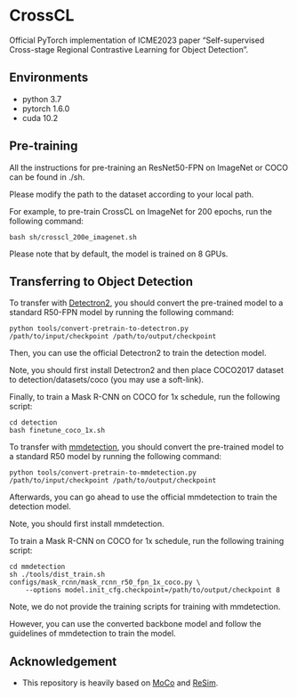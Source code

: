 # CrossCL

Official PyTorch implementation of ICME2023 paper “Self-supervised Cross-stage Regional Contrastive Learning for Object Detection”.

## Environments
- python 3.7
- pytorch 1.6.0
- cuda 10.2

## Pre-training
All the instructions for pre-training an ResNet50-FPN on ImageNet or COCO can be found in ./sh.

Please modify the path to the dataset according to your local path.

For example, to pre-train CrossCL on ImageNet for 200 epochs, run the following command:
```
bash sh/crosscl_200e_imagenet.sh
```
Please note that by default, the model is trained on 8 GPUs.

## Transferring to Object Detection
To transfer with [Detectron2](https://github.com/facebookresearch/detectron2), you should convert the pre-trained model to a standard R50-FPN model by running the following command:
```
python tools/convert-pretrain-to-detectron.py /path/to/input/checkpoint /path/to/output/checkpoint
```
Then, you can use the official Detectron2 to train the detection model. 

Note, you should first install Detectron2 and then place COCO2017 dataset to detection/datasets/coco (you may use a soft-link).

Finally, to train a Mask R-CNN on COCO for 1x schedule, run the following script:
```
cd detection
bash finetune_coco_1x.sh
```

To transfer with [mmdetection](https://github.com/open-mmlab/mmdetection), you should convert the pre-trained model to a standard R50 model by running the following command:
```
python tools/convert-pretrain-to-mmdetection.py /path/to/input/checkpoint /path/to/output/checkpoint
```
Afterwards, you can go ahead to use the official mmdetection to train the detection model.

Note, you should first install mmdetection. 

To train a Mask R-CNN on COCO for 1x schedule, run the following training script:
```
cd mmdetection
sh ./tools/dist_train.sh configs/mask_rcnn/mask_rcnn_r50_fpn_1x_coco.py \ 
    --options model.init_cfg.checkpoint=/path/to/output/checkpoint 8
```
Note, we do not provide the training scripts for training with mmdetection.

However, you can use the converted backbone model and follow the guidelines of mmdetection to train the model.

## Acknowledgement 
- This repository is heavily based on [MoCo](https://github.com/facebookresearch/moco) and [ReSim](https://github.com/Tete-Xiao/ReSim).

<!-- - If you use this paper/code in your research, please consider citing us:
```
``` -->
